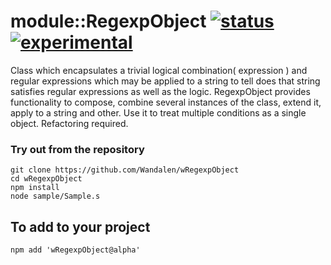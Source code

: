 # module::RegexpObject  [![status](https://github.com/Wandalen/wRegexpObject/workflows/publish/badge.svg)](https://github.com/Wandalen/wRegexpObject/actions?query=workflow%3Apublish) [![experimental](https://img.shields.io/badge/stability-experimental-orange.svg)](https://github.com/emersion/stability-badges#experimental)

Class which encapsulates a trivial logical combination( expression ) and regular expressions which may be applied to a string to tell does that string satisfies regular expressions as well as the logic. RegexpObject provides functionality to compose, combine several instances of the class, extend it, apply to a string and other. Use it to treat multiple conditions as a single object. Refactoring required.

### Try out from the repository
```
git clone https://github.com/Wandalen/wRegexpObject
cd wRegexpObject
npm install
node sample/Sample.s
```

## To add to your project
```
npm add 'wRegexpObject@alpha'
```

